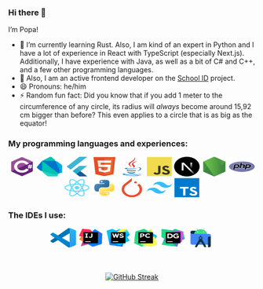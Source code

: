 ### Hi there 👋

I’m Popa!

- 🌱 I’m currently learning Rust. Also, I am kind of an expert in Python and I have a lot of experience in React with TypeScript (especially Next.js). Additionally, I have experience with Java, as well as a bit of C# and C++, and a few other programming languages.
- 🏫 Also, I am an active frontend developer on the [School ID](https://schoolid.de/) project.
- 😄 Pronouns: he/him
- ⚡ Random fun fact: Did you know that if you add 1 meter to the circumference of any circle, its radius will *always* become around 15,92 cm bigger than before? This even applies to a circle that is as big as the equator!

### My programming languages and experiences:

<div align="center">
  <img src="https://raw.githubusercontent.com/devicons/devicon/master/icons/csharp/csharp-original.svg" height="40" width="52" alt="csharp-logo" />
  <img src="https://raw.githubusercontent.com/devicons/devicon/master/icons/dart/dart-original.svg" height="40" width="52" alt="dart-logo" />
  <img src="https://raw.githubusercontent.com/devicons/devicon/master/icons/flutter/flutter-original.svg" height="40" width="52" alt="flutter-logo" />
  <img src="https://raw.githubusercontent.com/devicons/devicon/master/icons/html5/html5-original.svg" height="40" width="52" alt="html5-logo" />
  <img src="https://raw.githubusercontent.com/devicons/devicon/master/icons/java/java-original.svg" height="40" width="52" alt="java-logo"  />
  <img src="https://raw.githubusercontent.com/devicons/devicon/master/icons/javascript/javascript-original.svg" height="40" width="52" alt="javascript-logo"  />
  <img src="https://raw.githubusercontent.com/devicons/devicon/master/icons/nextjs/nextjs-original.svg" height="40" width="52" alt="nextjs-logo"  />
  <img src="https://raw.githubusercontent.com/devicons/devicon/master/icons/nodejs/nodejs-original.svg" height="40" width="52" alt="nodejs-logo"  />
  <img src="https://raw.githubusercontent.com/devicons/devicon/master/icons/php/php-original.svg" height="40" width="52" alt="php-logo"  />
  <img src="https://raw.githubusercontent.com/devicons/devicon/master/icons/react/react-original.svg" height="40" width="52" alt="react-logo"  />
  <img src="https://raw.githubusercontent.com/devicons/devicon/master/icons/python/python-original.svg" height="40" width="52" alt="python-logo" />
  <img src="https://raw.githubusercontent.com/devicons/devicon/master/icons/pytorch/pytorch-original.svg" height="40" width="52" alt="pytorch-logo" />
  <img src="https://raw.githubusercontent.com/devicons/devicon/master/icons/tailwindcss/tailwindcss-original.svg" height="40" width="52" alt="tailwindcss-logo" />
  <img src="https://raw.githubusercontent.com/devicons/devicon/master/icons/typescript/typescript-original.svg" height="40" width="52" alt="typescript-logo" />
</div>

### The IDEs I use:

<div align="center">
  <img src="https://raw.githubusercontent.com/devicons/devicon/master/icons/vscode/vscode-original.svg" height="40" width="52" alt="vscode-logo"  />
  <img src="https://raw.githubusercontent.com/devicons/devicon/master/icons/intellij/intellij-original.svg" height="40" width="52" alt="intellij-logo" />
  <img src="https://raw.githubusercontent.com/devicons/devicon/master/icons/webstorm/webstorm-original.svg" height="40" width="52" alt="webstorm-logo" />
  <img src="https://raw.githubusercontent.com/devicons/devicon/master/icons/pycharm/pycharm-original.svg" height="40" width="52" alt="pycharm-logo" />
  <img src="https://raw.githubusercontent.com/devicons/devicon/master/icons/datagrip/datagrip-original.svg" height="40" width="52" alt="datagrip-logo" />
  <img src="https://raw.githubusercontent.com/devicons/devicon/master/icons/androidstudio/androidstudio-original.svg" height="40" width="52" alt="androidstudio-logo" />
</div>

<br />

<br />

<div align="center">

  [![GitHub Streak](https://streak-stats.demolab.com?user=Popa-42&theme=github-dark&hide_border=true&border_radius=0&mode=weekly)](https://git.io/streak-stats)

</div>
